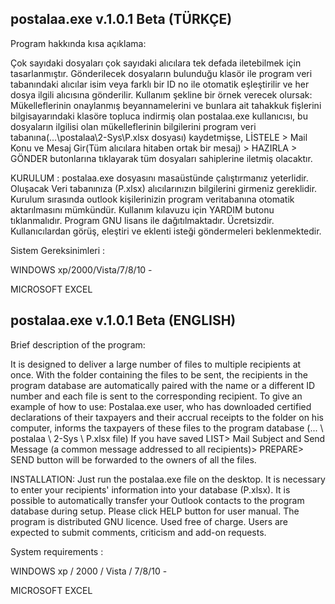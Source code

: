 ## postalaa.exe v.1.0.1 Beta (TÜRKÇE)
Program hakkında kısa açıklama: 

Çok sayıdaki dosyaları çok sayıdaki alıcılara tek defada iletebilmek için tasarlanmıştır. Gönderilecek dosyaların bulunduğu klasör ile program veri tabanındaki alıcılar isim veya farklı bir ID no ile otomatik eşleştirilir ve her dosya ilgili alıcısına gönderilir. Kullanım şekline bir örnek verecek olursak: Mükelleflerinin onaylanmış beyannamelerini ve bunlara ait tahakkuk fişlerini bilgisayarındaki klasöre topluca indirmiş olan postalaa.exe kullanıcısı, bu dosyaların ilgilisi olan mükelleflerinin bilgilerini program veri tabanına(...\postalaa\2-Sys\P.xlsx dosyası) kaydetmişse,  LİSTELE > Mail Konu ve Mesaj Gir(Tüm alıcılara hitaben ortak bir mesaj) > HAZIRLA  > GÖNDER butonlarına tıklayarak tüm dosyaları sahiplerine iletmiş olacaktır. 

KURULUM : 
postalaa.exe dosyasını masaüstünde çalıştırmanız yeterlidir. Oluşacak Veri tabanınıza (P.xlsx) alıcılarınızın bilgilerini girmeniz gereklidir. Kurulum sırasında outlook kişilerinizin program veritabanına otomatik aktarılmasını mümkündür. Kullanım kılavuzu için YARDIM butonu tıklanmalıdır. Program GNU lisans ile dağıtılmaktadır. Ücretsizdir. Kullanıcılardan görüş, eleştiri ve eklenti isteği göndermeleri beklenmektedir.

Sistem Gereksinimleri :

WINDOWS xp/2000/Vista/7/8/10 - 

MICROSOFT EXCEL


## postalaa.exe v.1.0.1 Beta (ENGLISH) 

Brief description of the program: 

It is designed to deliver a large number of files to multiple recipients at once. With the folder containing the files to be sent, the recipients in the program database are automatically paired with the name or a different ID number and each file is sent to the corresponding recipient. To give an example of how to use: Postalaa.exe user, who has downloaded certified declarations of their taxpayers and their accrual receipts to the folder on his computer, informs the taxpayers of these files to the program database (... \ postalaa \ 2-Sys \ P.xlsx file) If you have saved LIST> Mail Subject and Send Message (a common message addressed to all recipients)> PREPARE> SEND button will be forwarded to the owners of all the files.

INSTALLATION: 
Just run the postalaa.exe file on the desktop. It is necessary to enter your recipients' information into your database (P.xlsx). It is possible to automatically transfer your Outlook contacts to the program database during setup. Please click HELP button for user manual. The program is distributed GNU licence. Used free of charge. Users are expected to submit comments, criticism and add-on requests.

System requirements :

WINDOWS xp / 2000 / Vista / 7/8/10 -

MICROSOFT EXCEL
